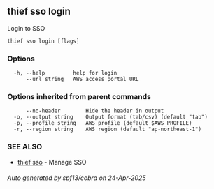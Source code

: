 ## thief sso login

Login to SSO

```
thief sso login [flags]
```

### Options

```
  -h, --help         help for login
      --url string   AWS access portal URL
```

### Options inherited from parent commands

```
      --no-header        Hide the header in output
  -o, --output string    Output format (tab/csv) (default "tab")
  -p, --profile string   AWS profile (default $AWS_PROFILE)
  -r, --region string    AWS region (default "ap-northeast-1")
```

### SEE ALSO

* [thief sso](thief_sso.md)	 - Manage SSO

###### Auto generated by spf13/cobra on 24-Apr-2025
